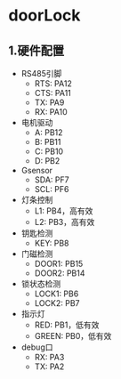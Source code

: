 # doorLock

## 1.硬件配置

- RS485引脚
    - RTS: PA12
    - CTS: PA11
    - TX: PA9
    - RX: PA10
- 电机驱动
    - A: PB12
    - B: PB11
    - C: PB10
    - D: PB2
- Gsensor
    - SDA: PF7
    - SCL: PF6
- 灯条控制
    - L1: PB4，高有效
    - L2: PB3，高有效
- 钥匙检测
    - KEY: PB8
- 门磁检测
    - DOOR1: PB15
    - DOOR2: PB14
- 锁状态检测
    - LOCK1: PB6
    - LOCK2: PB7
- 指示灯
    - RED: PB1，低有效
    - GREEN: PB0，低有效
- debug口
    - RX: PA3
    - TX: PA2